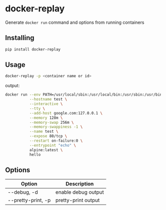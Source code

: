 # docker-replay
Generate `docker run` command and options from running containers

## Installing

```bash
pip install docker-replay
```

## Usage

```bash
docker-replay -p <container name or id>
```

output:
```bash
docker run --env PATH=/usr/local/sbin:/usr/local/bin:/usr/sbin:/usr/bin:/sbin:/bin \
           --hostname test \
           --interactive \
           --tty \
           --add-host google.com:127.0.0.1 \
           --memory 128m \
           --memory-swap 256m \
           --memory-swappiness -1 \
           --name test \
           --expose 80/tcp \
           --restart on-failure:0 \
           --entrypoint "echo" \
           alpine:latest \
           hello
```

## Options

Option | Description
--- | ---
--debug, -d | enable debug output
--pretty-print, -p | pretty-print output
